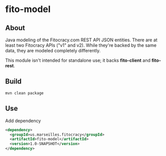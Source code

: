 # fito-model

## About
Java modeling of the Fitocracy.com REST API JSON entities.  There are at least two Fitocracy APIs ("v1" and v2).  While
they're backed by the same data, they are modeled completely differently.

This module isn't intended for standalone use; it backs **fito-client** and **fito-rest**.

## Build
`mvn clean package`

## Use
Add dependency
```xml
<dependency>
  <groupId>us.marseilles.fitocracy</groupId>
  <artifactId>fito-model</artifactId>
  <version>1.0-SNAPSHOT</version>
</dependency>
```